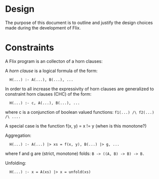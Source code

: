 # Design #
The purpose of this document is to outline and justify the design choices made during the development of Flix.

# Constraints #
A Flix program is an collecton of a horn clauses:

A _horn clause_ is a logical formula of the form:

```
  H(...) :- A(...), B(...), ...
```

In order to all increase the expressivity of horn clauses are generalized to constraint horn clauses (CHC) of the form:

```
  H(...) :- c, A(...), B(...), ...
```

where c is a conjunction of boolean valued functions: `f1(...) /\ f2(...) /\ ....`

A special case is the function f(x, y) = x != y (when is this monotone?)

Aggregation:

```
  H(...) :- A(...) |> xs = f(x, y), B(...) |> g, ...
```

where f and g are (strict, monotone) folds: `B -> ((A, B) -> B) -> B.`

Unfolding:

```
  H(...) :- x = A(xs) |> x = unfold(xs)
```
